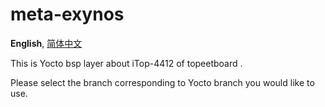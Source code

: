 # meta-exynos

**English**,
[简体中文][ZH_CN]

[EN]:README.md
[ZH_CN]:README_zh.md

This is Yocto bsp layer about iTop-4412 of topeetboard .

Please select the branch corresponding to Yocto branch you would like to use.
